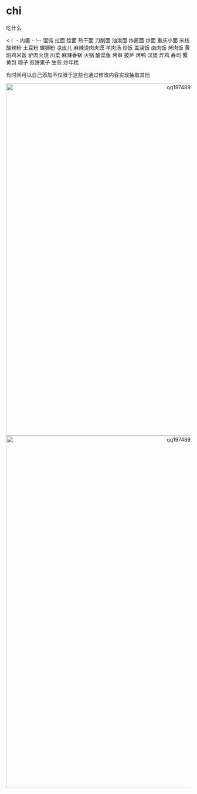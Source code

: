 # chi
吃什么


<！ - 内置 - 
!-- 馄饨 拉面 烩面 热干面 刀削面 油泼面 炸酱面 炒面 重庆小面 米线 酸辣粉 土豆粉 螺狮粉 凉皮儿 麻辣烫肉夹馍 羊肉汤 炒饭 盖浇饭 卤肉饭 烤肉饭 黄焖鸡米饭 驴肉火烧 川菜 麻辣香锅 火锅 酸菜鱼 烤串 披萨 烤鸭 汉堡 炸鸡 寿司 蟹黄包 粽子 煎饼果子 生煎 炒年糕

有时间可以自己添加不仅限于这些也通过修改内容实现抽取其他


<p align="center">
    <a target="_blank">
        <img src="https://github.com/1974892005/chi/blob/master/image/1.png" alt="qq1974892005" width=960/>
       <img src="https://github.com/1974892005/chi/blob/master/image/2.png" alt="qq1974892005" width=960/>
    </a>
    </a>
</p>

